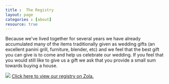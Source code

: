 ```yaml
---
title :  The Registry
layout: page
categories : [about]
resource: true
---
```


Because we've lived together for several years we have already accumulated many of the items traditionally given as wedding gifts (an excellent panini grill, furniture, blender, etc) and we feel that the best gift you can give is to come and help us celebrate our wedding. If you feel that you would still like to give us a gift we ask that you provide a small sum towards buying a house.

<img src="https://www.zola.com/assets/images/logo-teal-114.jpg"> <a href="https://www.zola.com/registry/weddednerd">Click here to view our registry on Zola.</a>

